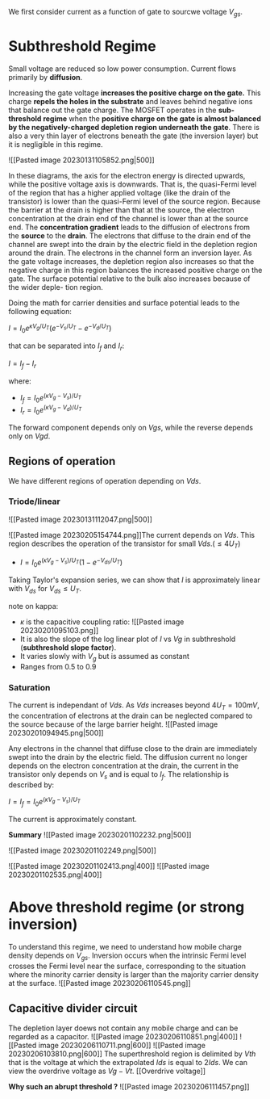 We first consider current as a function of gate to sourcwe voltage $V_{gs}$.


# Subthreshold Regime
Small voltage are reduced so low power consumption. Current flows primarily by **diffusion**.

Increasing the gate voltage **increases the positive charge on the gate.** This charge **repels the holes in the substrate** and leaves behind negative ions that balance out the gate charge. The MOSFET operates in the **sub-threshold regime** when the **positive charge on the gate is almost balanced by the negatively-charged depletion region underneath the gate**. There is also a very thin layer of electrons beneath the gate (the inversion
layer) but it is negligible in this regime. 

![[Pasted image 20230131105852.png|500]]

In these diagrams, the axis for the electron energy is directed upwards, while the positive voltage axis is downwards. That is, the quasi-Fermi level of the region that has a higher applied voltage (like the drain of the transistor) is lower than the quasi-Fermi level of the source region. Because the barrier at the drain is higher than that at the source, the electron concentration at the drain end of the channel is lower than at the source end. The **concentration gradient** leads to the diffusion of electrons from the **source** to the **drain**. The electrons that diffuse to the drain end of the channel are swept into the drain by the electric field in the depletion region around the drain. The electrons in the channel form an inversion layer. As the gate voltage increases, the depletion region also increases so that the negative charge in this region balances the increased positive charge on the gate. The surface potential relative to the bulk also increases because of the wider deple-
tion region.

Doing the math for carrier densities and surface potential leads to the following equation:

$I =I_{0}e^{\kappa V_{g}/U_{T}}(e^{-V_{s}/U_{T}}-e^{-V_{d}/U_{T}})$

that can be separated into $I_{f}$ and $I_{r}$:

$I=I_{f}-I_{r}$

where:

- $I_{f}=I_{0}e^{(\kappa V_{g}-V_{s})/U_{T}}$
- $I_{r}=I_{0}e^{(\kappa V_{g}-V_{d})/U_{T}}$

The forward component depends only on $Vgs$, while the reverse depends only on $Vgd$. 

## Regions of operation
We have different regions of operation depending on $Vds$.

### Triode/linear
![[Pasted image 20230131112047.png|500]]

![[Pasted image 20230205154744.png]]The current depends on $Vds$. This region describes the operation of the transistor for small $Vds$.($\leq 4U_{T}$) 

-  $I = I_{0}e^{(\kappa V_{g}-V_{s})/U_{T}}(1-e^{-V_{ds}/U_{T}})$

Taking Taylor's expansion series, we can show that $I$ is approximately linear with $V_{ds}$ for $V_{ds}\leq U_{T}$.

note on kappa: 
- $\kappa$ is the capacitive coupling ratio:
![[Pasted image 20230201095103.png]]
- It is also the slope of the log linear plot of $I$ vs $Vg$ in subthreshold (**subthreshold slope factor**).
- It varies slowly with $V_{g}$ but is assumed as constant
- Ranges from $0.5$ to $0.9$





### Saturation
The current is independant of $Vds$. 
As $Vds$ increases beyond $4U_{T}=100mV$, the concentration of electrons at the drain can be neglected compared to the source because of the large barrier height.
![[Pasted image 20230201094945.png|500]]

Any electrons in the channel that diffuse close to the drain are immediately swept into the drain by the electric field. The diffusion current no longer depends on the electron concentration at the drain, the current in the transistor only depends on $V_{s}$ and is equal to $I_{f}$. The relationship is described by:

$I=I_{f}=I_{0}e^{(\kappa V_{g}-V_{s})/U_{T}}$

The current is approximately constant. 

**Summary**
![[Pasted image 20230201102232.png|500]]

![[Pasted image 20230201102249.png|500]]

![[Pasted image 20230201102413.png|400]]
![[Pasted image 20230201102535.png|400]]

# Above threshold regime (or strong inversion)

To understand this regime, we need to understand how mobile charge density depends on $V_{gs}$. 
Inversion occurs when the intrinsic Fermi level crosses the Fermi level near the surface, corresponding to the situation where the minority carrier density is larger than the majority carrier density at the surface.
![[Pasted image 20230206110545.png]]
## Capacitive divider circuit
The depletion layer doews not contain any mobile charge and can be regarded as a capacitor.
![[Pasted image 20230206110851.png|400]]
![[Pasted image 20230206110711.png|600]]
![[Pasted image 20230206103810.png|600]]
The superthreshold region is delimited by $Vth$ that is the voltage at which the extrapolated $Ids$ is equal to $2Ids$. We can view the overdrive voltage as $Vg-Vt$.
[[Overdrive voltage]]

**Why such an abrupt threshold ?**
![[Pasted image 20230206111457.png]]


